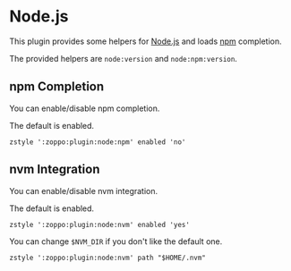 Node.js
=======
This plugin provides some helpers for [Node.js][1] and loads [npm][2]
completion.

The provided helpers are `node:version` and `node:npm:version`.

npm Completion
--------------
You can enable/disable npm completion.

The default is enabled.

    zstyle ':zoppo:plugin:node:npm' enabled 'no'

nvm Integration
---------------
You can enable/disable nvm integration.

The default is enabled.

    zstyle ':zoppo:plugin:node:nvm' enabled 'yes'

You can change `$NVM_DIR` if you don't like the default one.

    zstyle ':zoppo:plugin:node:nvm' path "$HOME/.nvm"

[1]: http://nodejs.org
[2]: http://npmjs.org
